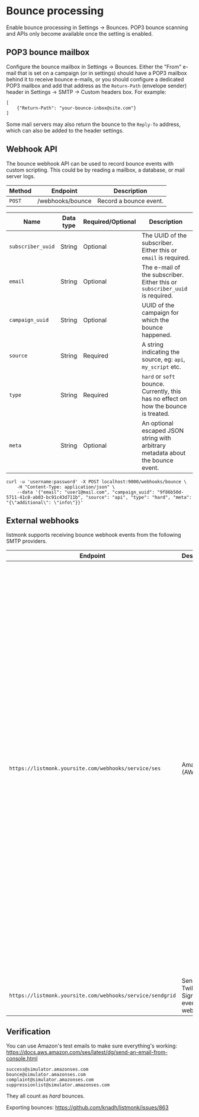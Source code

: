 # Bounce processing

Enable bounce processing in Settings -> Bounces. POP3 bounce scanning and APIs only become available once the setting is enabled.

## POP3 bounce mailbox
Configure the bounce mailbox in Settings -> Bounces. Either the "From" e-mail that is set on a campaign (or in settings) should have a POP3 mailbox behind it to receive bounce e-mails, or you should configure a dedicated POP3 mailbox and add that address as the `Return-Path` (envelope sender) header in Settings -> SMTP -> Custom headers box. For example:

```
[
	{"Return-Path": "your-bounce-inbox@site.com"}
]

```

Some mail servers may also return the bounce to the `Reply-To` address, which can also be added to the header settings.

## Webhook API
The bounce webhook API can be used to record bounce events with custom scripting. This could be by reading a mailbox, a database, or mail server logs.

| Method | Endpoint         | Description            |
|--------|------------------|------------------------|
| `POST` | /webhooks/bounce | Record a bounce event. |


| Name              | Data type | Required/Optional | Description                                                                          |
|-------------------|-----------|-------------------|--------------------------------------------------------------------------------------|
| `subscriber_uuid` | String    | Optional          | The UUID of the subscriber. Either this or `email` is required.                      |
| `email`           | String    | Optional          | The e-mail of the subscriber. Either this or `subscriber_uuid` is required.          |
| `campaign_uuid`   | String    | Optional          | UUID of the campaign for which the bounce happened.                                  |
| `source`          | String    | Required          | A string indicating the source, eg: `api`, `my_script` etc.                          |
| `type`            | String    | Required          | `hard` or `soft` bounce. Currently, this has no effect on how the bounce is treated. |
| `meta`            | String    | Optional          | An optional escaped JSON string with arbitrary metadata about the bounce event.      |
 

```shell
curl -u 'username:password' -X POST localhost:9000/webhooks/bounce \
	-H "Content-Type: application/json" \
	--data '{"email": "user1@mail.com", "campaign_uuid": "9f86b50d-5711-41c8-ab03-bc91c43d711b", "source": "api", "type": "hard", "meta": "{\"additional\": \"info\"}}'

```

## External webhooks
listmonk supports receiving bounce webhook events from the following SMTP providers.

| Endpoint                    | Description      | More info |
|-----------------------------|------------------|-----------|
| `https://listmonk.yoursite.com/webhooks/service/ses`      | Amazon (AWS) SES | You can use these [Mautic steps](https://docs.mautic.org/en/channels/emails/bounce-management#amazon-webhook) as a general guide, but use your listmonk's endpoint instead. <ul>  <li>When creating the *topic* select "standard" instead of the preselected "FIFO". You can put a name and leave everything else at default.</li>  <li>When creating a *subscription* choose HTTPS for "Protocol", and leave *"Enable raw message delivery"* UNCHECKED.</li>  <li>On the _"SES -> verified identities"_ page, make sure to check **"[include original headers](https://github.com/knadh/listmonk/issues/720#issuecomment-1046877192)"**.</li>  <li>The Mautic screenshot suggests you should turn off _email feedback forwarding_, but that's completely optional depending on whether you want want email notifications.</li></ul>   |
| `https://listmonk.yoursite.com/webhooks/service/sendgrid` | Sendgrid / Twilio Signed event webhook         | [More info](https://docs.sendgrid.com/for-developers/tracking-events/getting-started-event-webhook-security-features) |



## Verification

You can use Amazon's test emails to make sure everything's working: https://docs.aws.amazon.com/ses/latest/dg/send-an-email-from-console.html
```
success@simulator.amazonses.com
bounce@simulator.amazonses.com
complaint@simulator.amazonses.com
suppressionlist@simulator.amazonses.com
```
They all count as _hard_ bounces. 

Exporting bounces: https://github.com/knadh/listmonk/issues/863

